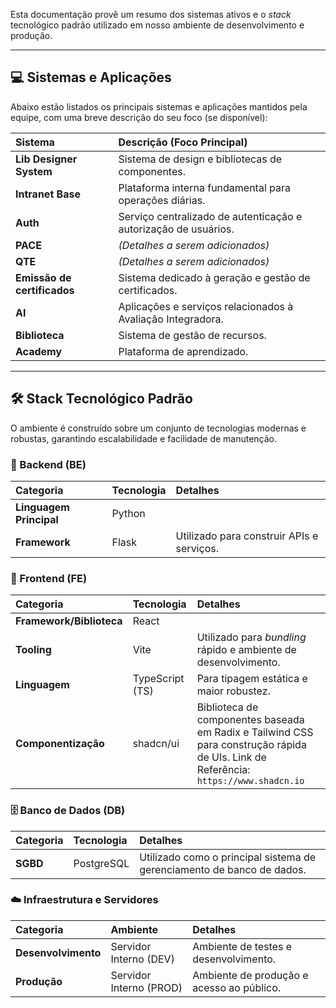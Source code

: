 Esta documentação provê um resumo dos sistemas ativos e o *stack* tecnológico padrão utilizado em nosso ambiente de desenvolvimento e produção.

---

## 💻 Sistemas e Aplicações

Abaixo estão listados os principais sistemas e aplicações mantidos pela equipe, com uma breve descrição do seu foco (se disponível):

| Sistema | Descrição (Foco Principal) |
| :--- | :--- |
| **Lib Designer System** | Sistema de design e bibliotecas de componentes. |
| **Intranet Base** | Plataforma interna fundamental para operações diárias. |
| **Auth** | Serviço centralizado de autenticação e autorização de usuários. |
| **PACE** | *(Detalhes a serem adicionados)* |
| **QTE** | *(Detalhes a serem adicionados)* |
| **Emissão de certificados** | Sistema dedicado à geração e gestão de certificados. |
| **AI** | Aplicações e serviços relacionados à Avaliação Integradora. |
| **Biblioteca** | Sistema de gestão de recursos. |
| **Academy** | Plataforma de aprendizado. |

---

## 🛠️ Stack Tecnológico Padrão

O ambiente é construído sobre um conjunto de tecnologias modernas e robustas, garantindo escalabilidade e facilidade de manutenção.

### 💾 Backend (BE)

| Categoria | Tecnologia | Detalhes |
| :--- | :--- | :--- |
| **Linguagem Principal** | Python | |
| **Framework** | Flask | Utilizado para construir APIs e serviços. |

### 🎨 Frontend (FE)

| Categoria | Tecnologia | Detalhes |
| :--- | :--- | :--- |
| **Framework/Biblioteca** | React | |
| **Tooling** | Vite | Utilizado para *bundling* rápido e ambiente de desenvolvimento. |
| **Linguagem** | TypeScript (TS) | Para tipagem estática e maior robustez. |
| **Componentização** | shadcn/ui | Biblioteca de componentes baseada em Radix e Tailwind CSS para construção rápida de UIs. Link de Referência: `https://www.shadcn.io` |

### 🗄️ Banco de Dados (DB)

| Categoria | Tecnologia | Detalhes |
| :--- | :--- | :--- |
| **SGBD** | PostgreSQL | Utilizado como o principal sistema de gerenciamento de banco de dados. |

### ☁️ Infraestrutura e Servidores

| Categoria | Ambiente | Detalhes |
| :--- | :--- | :--- |
| **Desenvolvimento** | Servidor Interno (DEV) | Ambiente de testes e desenvolvimento. |
| **Produção** | Servidor Interno (PROD) | Ambiente de produção e acesso ao público. |
